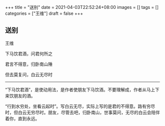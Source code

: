 +++
title = "送别"
date = 2021-04-03T22:52:24+08:00
images = []
tags = []
categories = ["王维"]
draft = false
+++

## 送别

王维

下马饮君酒，问君何所之

君言不得意，归卧南山陲

但去莫复问，白云无尽时

---

“下马饮君酒”，是使动用法，是作者使朋友下马饮酒。不要理解成，作者从马上下来饮朋友的酒。

“行到水穷处，坐看云起时”。写白云无尽，实际上写的是君的不得意。路有穷尽时，但白云无穷尽时。朋友，尽管去吧，归卧南山，世事莫问，无尽的白云会陪伴着你，直到永远。